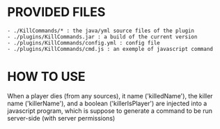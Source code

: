 # PROVIDED FILES
	- ./KillCommands/* : the java/yml source files of the plugin
	- ./plugins/KillCommands.jar : a build of the current version
	- ./plugins/KillCommands/config.yml : config file
	- ./plugins/KillCommands/cmd.js : an exemple of javascript command
	

# HOW TO USE
When a player dies (from any sources), it name ('killedName'), the killer name ('killerName'), and a boolean ('killerIsPlayer') are injected into a javascript program, which is suppose to generate a command to be run server-side (with server permissions)
